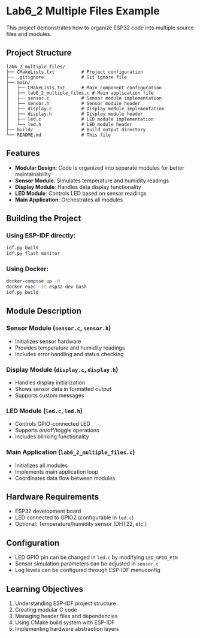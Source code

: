 # Lab6_2 Multiple Files Example

This project demonstrates how to organize ESP32 code into multiple source files and modules.

## Project Structure

```
lab6_2_multiple_files/
├── CMakeLists.txt          # Project configuration
├── .gitignore              # Git ignore file
├── main/
│   ├── CMakeLists.txt      # Main component configuration
│   ├── lab6_2_multiple_files.c # Main application file
│   ├── sensor.c            # Sensor module implementation
│   ├── sensor.h            # Sensor module header
│   ├── display.c           # Display module implementation
│   ├── display.h           # Display module header
│   ├── led.c               # LED module implementation
│   └── led.h               # LED module header
├── build/                  # Build output directory
└── README.md               # This file
```

## Features

- **Modular Design**: Code is organized into separate modules for better maintainability
- **Sensor Module**: Simulates temperature and humidity readings
- **Display Module**: Handles data display functionality
- **LED Module**: Controls LED based on sensor readings
- **Main Application**: Orchestrates all modules

## Building the Project

### Using ESP-IDF directly:
```bash
idf.py build
idf.py flash monitor
```

### Using Docker:
```bash
docker-compose up -d
docker exec -it esp32-dev bash
idf.py build
```

## Module Description

### Sensor Module (`sensor.c`, `sensor.h`)
- Initializes sensor hardware
- Provides temperature and humidity readings
- Includes error handling and status checking

### Display Module (`display.c`, `display.h`)
- Handles display initialization
- Shows sensor data in formatted output
- Supports custom messages

### LED Module (`led.c`, `led.h`)
- Controls GPIO-connected LED
- Supports on/off/toggle operations
- Includes blinking functionality

### Main Application (`lab6_2_multiple_files.c`)
- Initializes all modules
- Implements main application loop
- Coordinates data flow between modules

## Hardware Requirements

- ESP32 development board
- LED connected to GPIO2 (configurable in `led.c`)
- Optional: Temperature/humidity sensor (DHT22, etc.)

## Configuration

- LED GPIO pin can be changed in `led.c` by modifying `LED_GPIO_PIN`
- Sensor simulation parameters can be adjusted in `sensor.c`
- Log levels can be configured through ESP-IDF menuconfig

## Learning Objectives

1. Understanding ESP-IDF project structure
2. Creating modular C code
3. Managing header files and dependencies
4. Using CMake build system with ESP-IDF
5. Implementing hardware abstraction layers